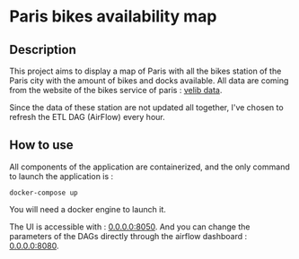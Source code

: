# Paris bikes availability map

## Description

This project aims to display a map of Paris with all the bikes station of the Paris city with the amount of bikes and docks available. All data are coming from the website of the bikes service of paris : [velib data](https://www.velib-metropole.fr/donnees-open-data-gbfs-du-service-velib-metropole).

Since the data of these station are not updated all together, I've chosen to refresh the ETL DAG (AirFlow) every hour. 



## How to use

All components of the application are containerized, and the only command to launch the application is : 

```
docker-compose up
```

You will need a docker engine to launch it.

The UI is accessible with : [0.0.0.0:8050](0.0.0.0:8050).
And you can change the parameters of the DAGs directly through the airflow dashboard : [0.0.0.0:8080](0.0.0.0:8080).






